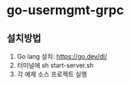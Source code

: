 # go-usermgmt-grpc

## 설치방법
1. Go lang 설치: https://go.dev/dl/
2. 터미널에 sh start-server.sh
3. 각 예제 소스 프로젝트 실행

